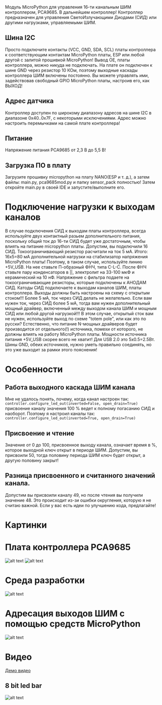 Модуль MicroPython для управления 16-ти канальным ШИМ контроллером, PCA9685. В дальнейшем контроллер!
Контроллер предназначен для управления СветоИзлучающими Диодами (СИД) или другими нагрузками, управляемыми ШИМ.

## Шина I2C
Просто подключите контакты (VCC, GND, SDA, SCL) платы контроллера к соответствующим контактам MicroPython платы, 
ESP или любой другой с залитой прошивкой MicroPython! Вывод OE, платы контроллера, можно никуда не подключать. 
На плате он подключен к шине GND через резистор 10 КОм, поэтому выходные каскады контроллера ШИМ включены постоянно.
Вы можете управлять ими, задействовав свободный GPIO MicroPython платы, настроив его, как ВЫХОД!

## Адрес датчика
Контроллер доступен по широкому диапазону адресов на шине I2C в диапазоне 0x40..0x7F, с некоторыми исключениями.
Адрес можно настроить перемычками на самой плате контроллера! 

## Питание
Напряжение питания PCA9685 от 2,3 В до 5,5 В!

## Загрузка ПО в плату
Загрузите прошивку micropython на плату NANO(ESP и т. д.), а затем файлы: main.py, pca9685mod.py и папку sensor_pack полностью!
Затем откройте main.py в своей IDE и запустите/выполните его.

# Подключение нагрузки к выходам каналов
В случае подключения СИД к выходам платы контроллера, всегда используйте двух контактный разьем дополнительного питания, 
поскольку общий ток до 16-ти СИД будет уже достаточным, чтобы влиять на питание micropython платы. Допустим, вы подключили 16 СИД.
Токоограничивающий резистор расчитали на ток 5 мА. Итого: 16x5=80 мА дополнительной нагрузки на стабилизатор напряжения MicroPython платы!
Поэтому, в таком случае, используйте линию +5V_USB. На нее ставьте П-образный ФНЧ, типа C-L-C. После ФНЧ ставьте пару конденсаторов в ||, 
электролит на 33-100 мкФ и керамический на 10 нФ. Напряжение с фильтра подаете на токоограничивающие резисторы, которые подключены к АНОДАМ СИД.
Катоды СИД подключаете к выходам каналов ШИМ, платы контроллера. Выходы должны быть настроены на схему с открытым стоком!!!
Более 5 мА, ток через СИД делать не желательно. Если вам нужен ток, через СИД более 5 мА, тогда вам нужен дополнительный мощный драйвер,
включенный между выходом канала ШИМ и мощным СИД или любой другой нагрузкой!!! В этом случае, открытый сток вам не нужен, используйте выход по схеме "totem pole", или как это по русски?
Естественно, что питание N-мощных драйверов будет производится от отдельного(!) источника, помехи от которого, не должны влиять на работу MicroPython платы.
Мощности источника питания +5V_USB скорее всего не хватит! Для USB 2.0 это 5х0.5=2.5Вт.
Шины GND, обеих источников, нужно уметь правильно соединять, но это уже выходит за рамки этого пояснения! 

# Особенности
## Работа выходного каскада ШИМ канала
Мне не удалось понять, почему, когда канал настроен так: 
    `controller.configure_led_out(inverted=False, open_drain=True)`
присвоение каналу значения 100 % ведет к полному погасанию СИД и наоборот.
Поэтому я настроил каналы так:
    `controller.configure_led_out(inverted=True, open_drain=True)`
## Присвоение и чтение
Значение от 0 до 100, присвоенное выходу канала, означает время в %, которое выходной ключ открыт в периоде ШИМ.
Допустим, вы присвоили 50, тогда половину периода ШИМ ключ будет открыт, а другую половину закрыт!
## Разница присвоенного и считанного значений канала.
Допустим вы присвоили каналу 49, но после чтения вы получили значение 48. Это происходит из-зи ошибки округления, 
которую я не считаю важной. Если у вас есть идеи по улучшению кода, предлагайте!

# Картинки
# Плата контроллера PCA9685
![alt text](https://github.com/octaprog7/pca9685/blob/master/pics/board.jpg)
![alt text](https://github.com/octaprog7/pca9685/blob/master/pics/board_with_usb.jpg)
# Среда разработки
![alt text](https://github.com/octaprog7/pca9685/blob/master/pics/ide_pca9685.png)
# Адресация выходов ШИМ с помощью средств MicroPython
![alt text](https://github.com/octaprog7/pca9685/blob/master/pics/channels_access.png)

# Видео
[Демо видео](https://youtu.be/RDoE17OjMUU)
## 8 bit led bar
![alt text](https://github.com/octaprog7/pca9685/blob/master/pics/8bit_led_bar.png)